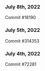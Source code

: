 ### July 8th, 2022

Commit #18190

### July 5th, 2022

Commit #314353


### July 4th, 2022

Commit #72281
